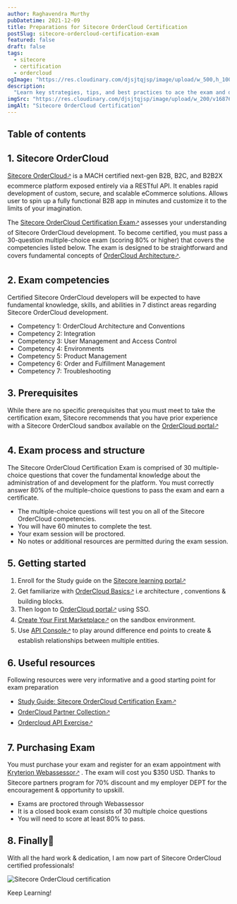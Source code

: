 ```yaml
---
author: Raghavendra Murthy
pubDatetime: 2021-12-09
title: Preparations for Sitecore OrderCloud Certification
postSlug: sitecore-ordercloud-certification-exam
featured: false
draft: false
tags:
  - sitecore
  - certification
  - ordercloud
ogImage: "https://res.cloudinary.com/djsjtqjsp/image/upload/w_500,h_100/v1687696609/raghavendra-murthy-blog/OrderCloud_dmkdov.png"
description:
  "Learn key strategies, tips, and best practices to ace the exam and demonstrate your expertise in OrderCloud, Sitecore's powerful B2B commerce platform."
imgSrc: "https://res.cloudinary.com/djsjtqjsp/image/upload/w_200/v1687696609/raghavendra-murthy-blog/OrderCloud_dmkdov.png"
imgAlt: "Sitecore OrderCloud Certification"
---
```


## Table of contents

## 1. Sitecore OrderCloud

<a href="https://machalliance.org/insights/what-does-it-mean-to-be-mach-certified-" target="_blank">Sitecore OrderCloud🡕</a>  is a MACH certified next-gen B2B, B2C, and B2B2X ecommerce platform exposed entirely via a RESTful API. It enables rapid development of custom, secure, and scalable eCommerce solutions. Allows user to spin up a fully functional B2B app in minutes and customize it to the limits of your imagination.

The <a href="https://learning.sitecore.com/exam/study-guide-sitecore-ordercloud-certification-exam" target="_blank">Sitecore OrderCloud Certification Exam🡕</a> assesses your understanding of Sitecore OrderCloud development. To become certified, you must pass a 30-question multiple-choice exam (scoring 80% or higher) that covers the competencies listed below. The exam is designed to be straightforward and covers fundamental concepts of <a href="https://ordercloud.io/learn/ordercloud-basics/architecture" target="_blank">OrderCloud Architecture🡕</a>.

## 2. Exam competencies
Certified Sitecore OrderCloud developers will be expected to have fundamental knowledge, skills, and abilities in 7 distinct areas regarding Sitecore OrderCloud development.

- Competency 1: OrderCloud Architecture and Conventions
- Competency 2: Integration
- Competency 3: User Management and Access Control
- Competency 4: Environments
- Competency 5: Product Management
- Competency 6: Order and Fulfillment Management
- Competency 7: Troubleshooting

## 3. Prerequisites
While there are no specific prerequisites that you must meet to take the certification exam, Sitecore recommends that you have prior experience with a Sitecore OrderCloud sandbox available on the <a href="https://portal.ordercloud.io/" target="_blank">OrderCloud portal🡕</a>

## 4. Exam process and structure
The Sitecore OrderCloud Certification Exam is comprised of 30 multiple-choice questions that cover the fundamental knowledge about the administration of and development for the platform. You must correctly answer 80% of the multiple-choice questions to pass the exam and earn a certificate.

- The multiple-choice questions will test you on all of the Sitecore OrderCloud competencies.
- You will have 60 minutes to complete the test.
- Your exam session will be proctored.
- No notes or additional resources are permitted during the exam session.

## 5. Getting started

  1. Enroll for the Study guide on the <a href="https://learning.sitecore.com/exam/study-guide-sitecore-ordercloud-certification-exam" target="_blank">Sitecore learning portal🡕</a>
  2. Get familiarize with  <a href="https://ordercloud.io/learn/ordercloud-basics/architecture" target="_blank">OrderCloud Basics🡕</a> i.e architecture , conventions & building blocks.
  3. Then logon to  <a href="https://portal.ordercloud.io/" target="_blank">OrderCloud portal🡕</a> using SSO.
  4. <a href="https://portal.ordercloud.io/" target="_blank">Create Your First Marketplace🡕</a> on the sandbox environment.
  5. Use  <a href="https://portal.ordercloud.io/console" target="_blank">API Console🡕</a> to play around difference end points to create & establish relationships between multiple entities.

## 6. Useful resources
Following resources were very informative and a good starting point for exam preparation

- <a href="https://learning.sitecore.com/exam/study-guide-sitecore-ordercloud-certification-exam" target="_blank">Study Guide: Sitecore OrderCloud Certification Exam🡕</a> 
- <a href="https://learning.sitecore.com/course/ordercloud-partner-collection" target="_blank">OrderCloud Partner Collection🡕</a> 
- <a href="https://documenter.getpostman.com/view/13422742/TVt19jd1" target="_blank">Ordercloud API Exercise🡕</a> 


## 7. Purchasing Exam
You must purchase your exam and register for an exam appointment with <a href="https://www.webassessor.com/sitecore" target="_blank">Kryterion Webassessor🡕</a> . The exam will cost you $350 USD. Thanks to Sitecore partners program for 70% discount and my employer DEPT for the encouragement & opportunity to upskill.

- Exams are proctored through Webassessor
- It is a closed book exam consists of 30 multiple choice questions
- You will need to score at least 80% to pass.

## 8. Finally🎉
With all the hard work & dedication, I am now part of Sitecore OrderCloud certified professionals!

![Sitecore OrderCloud certification ](https://res.cloudinary.com/djsjtqjsp/image/upload/v1687696241/raghavendra-murthy-blog/1639088259599_scmky6.png)

Keep Learning!